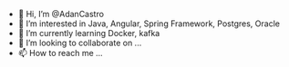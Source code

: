 - 👋 Hi, I’m @AdanCastro
- 👀 I’m interested in Java, Angular, Spring Framework, Postgres, Oracle
- 🌱 I’m currently learning Docker, kafka
- 💞️ I’m looking to collaborate on ...
- 📫 How to reach me ...

<!---
AdanCastro/AdanCastro is a ✨ special ✨ repository because its `README.md` (this file) appears on your GitHub profile.
You can click the Preview link to take a look at your changes.
--->
